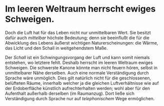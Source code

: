 Im leeren Weltraum herrscht ewiges Schweigen.
=============================================

Doch die Luft hat für das Leben nicht nur unmittelbaren Wert.
Sie besitzt dafür auch *mittelbar* höchste Bedeutung; denn sie
beeinflußt die für die Abwicklung des Lebens äußerst wichtigen
Naturerscheinungen: die Wärme, das Licht und den Schall in
weitgehendstem Maße.

Der *Schall* ist ein Schwingungsvorgang der Luft und kann somit
niemals entstehen, wo letztere fehlt. Deshalb herrscht im leeren
Weltraum ewiges Schweigen. Die schwerste Kanone könnte man
nicht feuern hören, selbst in unmittelbarer Nähe derselben. Auch
eine normale Verständigung durch Sprache wäre unmöglich. Dies
gilt natürlich nicht für die geschlossenen, belüfteten Räume, innerhalb
welcher ja die gleichen Luftverhältnisse wie auf der Erdoberfläche
künstlich aufrechterhalten werden; wohl aber für den Aufenthalt
außerhalb derselben (im Raumanzug). Dort ließe sich Verständigung
durch Sprache nur auf *telephonischem* Wege ermöglichen.

